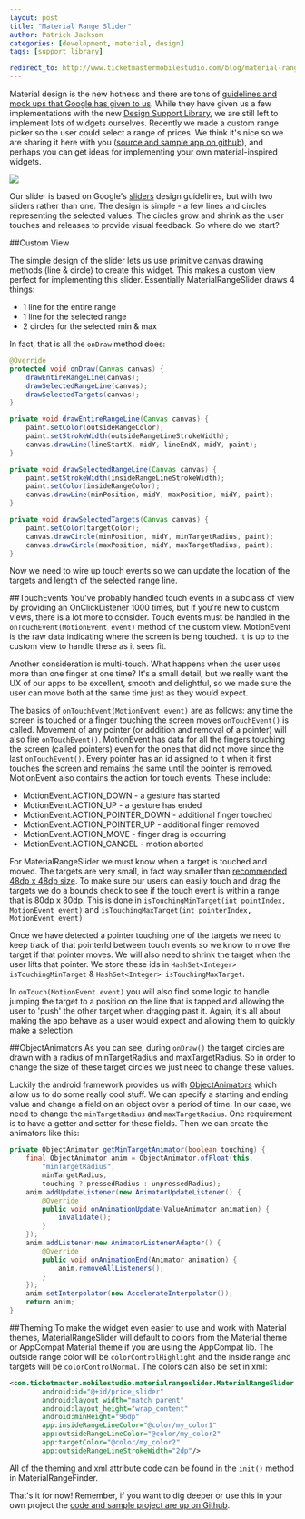 ```yaml
---
layout: post
title: "Material Range Slider"
author: Patrick Jackson
categories: [development, material, design]
tags: [support library]

redirect_to: http://www.ticketmastermobilestudio.com/blog/material-range-slider
---
```


Material design is the new hotness and there are tons of [guidelines and mock ups that Google has given to us](https://www.google.com/design/spec/material-design/introduction.html).  While they have given us a few implementations with the new [Design Support Library](http://android-developers.blogspot.com/2015/05/android-design-support-library.html), we are still left to implement lots of widgets ourselves.  Recently we made a custom range picker so the user could select a range of prices.  We think it's nice so we are sharing it here with you ([source and sample app on github](https://github.com/twotoasters/MaterialRangeSlider)), and perhaps you can get ideas for implementing your own material-inspired widgets.

![](http://i.imgur.com/2hou4LT.gif)
<!--more-->

Our slider is based on Google's [sliders](http://www.google.com/design/spec/components/sliders.html) design guidelines, but with two sliders rather than one.  The design is simple - a few lines and circles representing the selected values.  The circles grow and shrink as the user touches and releases to provide visual feedback.  So where do we start?


##Custom View

The simple design of the slider lets us use primitive canvas drawing methods (line & circle) to create this widget.  This makes a custom view perfect for implementing this slider.  Essentially MaterialRangeSlider draws   4 things:

  * 1 line for the entire range
  * 1 line for the selected range
  * 2 circles for the selected min & max
  
In fact, that is all the ```onDraw``` method does:

```java
@Override
protected void onDraw(Canvas canvas) {
    drawEntireRangeLine(canvas);
    drawSelectedRangeLine(canvas);
    drawSelectedTargets(canvas);
}

private void drawEntireRangeLine(Canvas canvas) {
    paint.setColor(outsideRangeColor);
    paint.setStrokeWidth(outsideRangeLineStrokeWidth);
    canvas.drawLine(lineStartX, midY, lineEndX, midY, paint);
}

private void drawSelectedRangeLine(Canvas canvas) {
    paint.setStrokeWidth(insideRangeLineStrokeWidth);
    paint.setColor(insideRangeColor);
    canvas.drawLine(minPosition, midY, maxPosition, midY, paint);
}

private void drawSelectedTargets(Canvas canvas) {
    paint.setColor(targetColor);
    canvas.drawCircle(minPosition, midY, minTargetRadius, paint);
    canvas.drawCircle(maxPosition, midY, maxTargetRadius, paint);
}
```
Now we need to wire up touch events so we can update the location of the targets and length of the selected range line.

##TouchEvents
You've probably handled touch events in a subclass of view by providing an OnClickListener 1000 times, but if you're new to custom views, there is a lot more to consider.  Touch events must be handled in the ```onTouchEvent(MotionEvent event)``` method of the custom view. MotionEvent is the raw data indicating where the screen is being touched.  It is up to the custom view to handle these as it sees fit. 

Another consideration is multi-touch.  What happens when the user uses more than one finger at one time?  It's a small detail, but we really want the UX of our apps to be excellent, smooth and delightful, so we made sure the user can move both at the same time just as they would expect.  

The basics of ```onTouchEvent(MotionEvent event)``` are as follows:  any time the screen is touched or a finger touching the screen moves ```onTouchEvent()``` is called.  Movement of any pointer (or addition and removal of a pointer) will also fire ```onTouchEvent()```.  MotionEvent has data for all the fingers touching the screen (called pointers) even for the ones that did not move since the last ```onTouchEvent()```.  Every pointer has an id assigned to it when it first touches the screen and remains the same until the pointer is removed.  MotionEvent also contains the action for touch events.  These include:

  * MotionEvent.ACTION_DOWN - a gesture has started
  * MotionEvent.ACTION_UP - a gesture has ended
  * MotionEvent.ACTION_POINTER_DOWN - additional finger touched
  * MotionEvent.ACTION_POINTER_UP - additional finger removed
  * MotionEvent.ACTION_MOVE - finger drag is occurring
  * MotionEvent.ACTION_CANCEL - motion aborted

For MaterialRangeSlider we must know when a target is touched and moved.  The targets are very small, in fact way smaller than [recommended 48dp x 48dp size](http://www.google.com/design/spec/layout/metrics-keylines.html#metrics-keylines-touch-target-size).  To make sure our users can easily touch and drag the targets we do a bounds check to see if the touch event is within a range that is 80dp x 80dp.  This is done in ```isTouchingMinTarget(int pointIndex, MotionEvent event)``` and ```isTouchingMaxTarget(int pointerIndex, MotionEvent event)```

Once we have detected a pointer touching one of the targets we need to keep track of that pointerId between touch events so we know to move the target if that pointer moves.  We will also need to shrink the target when the user lifts that pointer.  We store these ids in ```HashSet<Integer> isTouchingMinTarget``` & ```HashSet<Integer> isTouchingMaxTarget```.  

In ```onTouch(MotionEvent event)``` you will also find some logic to handle jumping the target to a position on the line that is tapped and allowing the user to 'push' the other target when dragging past it.  Again, it's all about making the app behave as a user would expect and allowing them to quickly make a selection.

##ObjectAnimators
As you can see, during ```onDraw()``` the target circles are drawn with a radius of minTargetRadius and maxTargetRadius.  So in order to change the size of these target circles we just need to change these values.

Luckily the android framework provides us with [ObjectAnimators](http://developer.android.com/reference/android/animation/ObjectAnimator.html) which allow us to do some really cool stuff.  We can specify a starting and ending value and change a field on an object over a period of time.  In our case, we need to change the ```minTargetRadius``` and ```maxTargetRadius```.  One requirement is to have a getter and setter for these fields.  Then we can create the animators like this:

```java
private ObjectAnimator getMinTargetAnimator(boolean touching) {  
    final ObjectAnimator anim = ObjectAnimator.ofFloat(this,
        "minTargetRadius",
        minTargetRadius,
        touching ? pressedRadius : unpressedRadius);
    anim.addUpdateListener(new AnimatorUpdateListener() {
        @Override
        public void onAnimationUpdate(ValueAnimator animation) {
            invalidate();
        }
    });
    anim.addListener(new AnimatorListenerAdapter() {
        @Override
        public void onAnimationEnd(Animator animation) {
            anim.removeAllListeners();
        }
    });
    anim.setInterpolator(new AccelerateInterpolator());
    return anim;
}

```

##Theming
To make the widget even easier to use and work with Material themes, MaterialRangeSlider will default to colors from the Material theme or AppCompat Material theme if you are using the AppCompat lib.  The outside range color will be ```colorControlHighlight``` and the inside range and targets will be ```colorControlNormal```.  The colors can also be set in xml:

```xml
<com.ticketmaster.mobilestudio.materialrangeslider.MaterialRangeSlider 
        android:id="@+id/price_slider"
        android:layout_width="match_parent"
        android:layout_height="wrap_content"
        android:minHeight="96dp"
        app:insideRangeLineColor="@color/my_color1"
        app:outsideRangeLineColor="@color/my_color2"
        app:targetColor="@color/my_color2"
        app:outsideRangeLineStrokeWidth="2dp"/>
```

All of the theming and xml attribute code can be found in the ```init()``` method in MaterialRangeFinder.  

That's it for now!  Remember, if you want to dig deeper or use this in your own project the [code and sample project are up on Github](https://github.com/twotoasters/MaterialRangeSlider).
